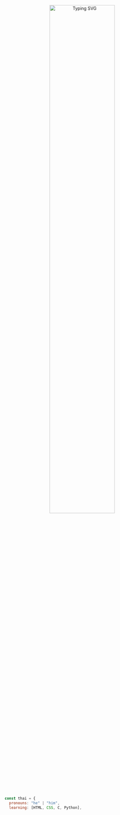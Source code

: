 <div align="center">
<a href="https://git.io/typing-svg"><img src="https://readme-typing-svg.herokuapp.com?font=Fira+Code&pause=1000&color=E0E1CF&width=435&lines=Ol%C3%A1!+Bem-vindo+ao+meu+espa%C3%A7o." alt="Typing SVG" width="65%"/></a>
<br><br>
</div>

```javascript
const thai = {
  pronouns: "he" | "him",
  learning: [HTML, CSS, C, Python],
  
```
<br><br>
